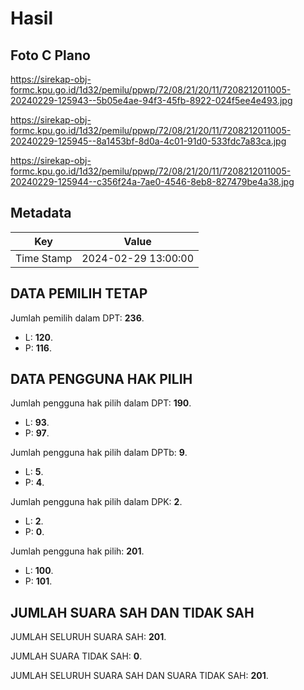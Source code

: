 # Hasil

## Foto C Plano

https://sirekap-obj-formc.kpu.go.id/1d32/pemilu/ppwp/72/08/21/20/11/7208212011005-20240229-125943--5b05e4ae-94f3-45fb-8922-024f5ee4e493.jpg

https://sirekap-obj-formc.kpu.go.id/1d32/pemilu/ppwp/72/08/21/20/11/7208212011005-20240229-125945--8a1453bf-8d0a-4c01-91d0-533fdc7a83ca.jpg

https://sirekap-obj-formc.kpu.go.id/1d32/pemilu/ppwp/72/08/21/20/11/7208212011005-20240229-125944--c356f24a-7ae0-4546-8eb8-827479be4a38.jpg


## Metadata

| Key        | Value               |
| ---------- | ------------------- |
| Time Stamp | 2024-02-29 13:00:00 |


## DATA PEMILIH TETAP

Jumlah pemilih dalam DPT: **236**.
 * L: **120**.
 * P: **116**.

## DATA PENGGUNA HAK PILIH

Jumlah pengguna hak pilih dalam DPT: **190**.
 * L: **93**.
 * P: **97**.

Jumlah pengguna hak pilih dalam DPTb: **9**.
 * L: **5**.
 * P: **4**.

Jumlah pengguna hak pilih dalam DPK: **2**.
 * L: **2**.
 * P: **0**.

Jumlah pengguna hak pilih: **201**.
 * L: **100**.
 * P: **101**.

## JUMLAH SUARA SAH DAN TIDAK SAH

JUMLAH SELURUH SUARA SAH: **201**.

JUMLAH SUARA TIDAK SAH: **0**.

JUMLAH SELURUH SUARA SAH DAN SUARA TIDAK SAH: **201**.


